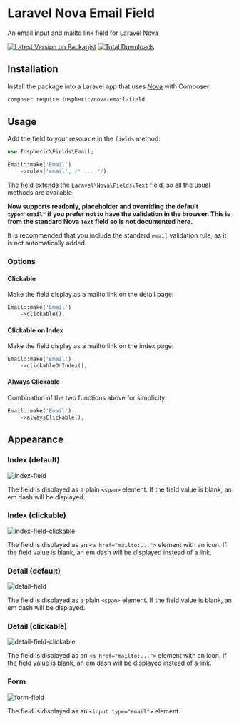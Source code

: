 # Laravel Nova Email Field
An email input and mailto link field for Laravel Nova

[![Latest Version on Packagist](https://img.shields.io/packagist/v/inspheric/nova-email-field.svg?style=flat-square)](https://packagist.org/packages/inspheric/nova-email-field)
[![Total Downloads](https://img.shields.io/packagist/dt/inspheric/nova-email-field.svg?style=flat-square)](https://packagist.org/packages/inspheric/nova-email-field)

## Installation

Install the package into a Laravel app that uses [Nova](https://nova.laravel.com) with Composer:

```bash
composer require inspheric/nova-email-field
```

## Usage

Add the field to your resource in the ```fields``` method:
```php
use Inspheric\Fields\Email;

Email::make('Email')
    ->rules('email', /* ... */),
```

The field extends the `Laravel\Nova\Fields\Text` field, so all the usual methods are available.

**Now supports readonly, placeholder and overriding the default `type="email"` if you prefer not to have the validation in the browser. This is from the standard Nova `Text` field so is not documented here.**

It is recommended that you include the standard `email` validation rule, as it is not automatically added.

### Options
#### Clickable
Make the field display as a mailto link on the detail page:

```php
Email::make('Email')
    ->clickable(),
```

#### Clickable on Index
Make the field display as a mailto link on the index page:

```php
Email::make('Email')
    ->clickableOnIndex(),
```

#### Always Clickable
Combination of the two functions above for simplicity:

```php
Email::make('Email')
    ->alwaysClickable(),
```

## Appearance
### Index (default)
![index-field](https://raw.githubusercontent.com/inspheric/nova-email-field/master/docs/index-field.png)

The field is displayed as a plain `<span>` element. If the field value is blank, an em dash will be displayed.

### Index (clickable)
![index-field-clickable](https://raw.githubusercontent.com/inspheric/nova-email-field/master/docs/index-field-clickable.png)

The field is displayed as an `<a href="mailto:...">` element with an icon. If the field value is blank, an em dash will be displayed instead of a link.

### Detail (default)
![detail-field](https://raw.githubusercontent.com/inspheric/nova-email-field/master/docs/detail-field-plain.png)

The field is displayed as a plain `<span>` element. If the field value is blank, an em dash will be displayed.

### Detail (clickable)
![detail-field-clickable](https://raw.githubusercontent.com/inspheric/nova-email-field/master/docs/detail-field-clickable.png)

The field is displayed as an `<a href="mailto:...">` element with an icon. If the field value is blank, an em dash will be displayed instead of a link.

### Form
![form-field](https://raw.githubusercontent.com/inspheric/nova-email-field/master/docs/form-field.png)

The field is displayed as an `<input type="email">` element.
